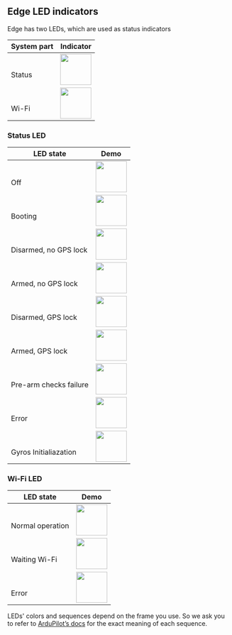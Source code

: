 ## Edge LED indicators

Edge has two LEDs, which are used as status indicators

| System part | Indicator |
|-----------|------|
|<div style="margin-top: 25px">Status</div>|<div><img src="../img/led-status/status_led_green.png" style="height: 70px;"></div>  |
|<div style="margin-top: 25px">Wi-Fi</div>|<div><img src="../img/led-status/wifi_led_blue.png" style="height: 70px;"></div>  |

### Status LED

| LED state | Demo |
|-----------|------|
|<div style="margin-top: 25px">Off</div>|<div><img src="../img/led-status/status_led_inactive.png" style="height: 70px;"></div>  |
|<div style="margin-top: 25px">Booting</div>|<div><img src="../img/led-status/status_led_white.png" style="height: 70px;"></div>  |
|<div style="margin-top: 25px">Disarmed, no GPS lock</div>|<div><img src="../img/led-status/status_led_blue_blinking.gif" style="height: 70px;"></div>  |
|<div style="margin-top: 25px">Armed, no GPS lock</div>|<div><img src="../img/led-status/status_led_blue.png" style="height: 70px;"></div>  |
|<div style="margin-top: 25px">Disarmed, GPS lock</div>|<div><img src="../img/led-status/status_led_green_blinking.gif" style="height: 70px;"></div>  |
|<div style="margin-top: 25px">Armed, GPS lock</div>|<div><img src="../img/led-status/status_led_green.png" style="height: 70px;"></div>  |
|<div style="margin-top: 25px">Pre-arm checks failure</div>|<div><img src="../img/led-status/status_led_yellow_blinking.gif" style="height: 70px;"></div>  |
|<div style="margin-top: 25px">Error</div>|<div><img src="../img/led-status/status_led_red.png" style="height: 70px;"></div>  |
|<div style="margin-top: 25px">Gyros Initialiazation</div>|<div><img src="../img/led-status/status_led_red_blue_blinking.gif" style="height: 70px;"></div>  |

### Wi-Fi LED

| LED state | Demo |
|-----------|------|
|<div style="margin-top: 25px">Normal operation</div>|<div><img src="../img/led-status/wifi_led_blue.png" style="height: 70px;"></div>  |
|<div style="margin-top: 25px">Waiting Wi-Fi</div>|<div><img src="../img/led-status/wifi_led_yellow.png" style="height: 70px;"></div>  |
|<div style="margin-top: 25px">Error</div>|<div><img src="../img/led-status/wifi_led_red.png" style="height: 70px;"></div>  |

LEDs' colors and sequences depend on the frame you use. So we ask you to refer 
to [ArduPilot’s docs](http://ardupilot.org/copter/docs/common-leds-pixhawk.html) for the exact meaning of each sequence.
